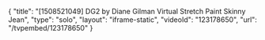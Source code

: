 {
    "title": "[1508521049] DG2 by Diane Gilman Virtual Stretch Paint Skinny Jean",
    "type": "solo",
    "layout": "iframe-static",
    "videoId": "123178650",
    "url": "\/tvpembed\/123178650"
}